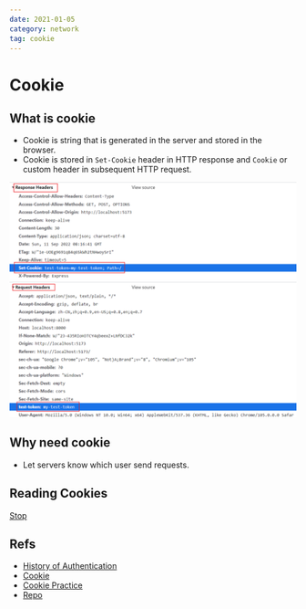 ```yaml
---
date: 2021-01-05
category: network
tag: cookie
---
```


# Cookie

## What is cookie

- Cookie is string that is generated in the server and stored in the browser.
- Cookie is stored in `Set-Cookie` header in HTTP response and `Cookie` or custom header in subsequent HTTP request.

![Set-Cookie](./images/set-cookie_header.png)
![Cookie](./images/cookie_header.png)

## Why need cookie

- Let servers know which user send requests.

## Reading Cookies

[Stop](https://javascript.info/cookie#reading-from-document-cookie)

## Refs

- [History of Authentication](https://www.cnblogs.com/moyand/p/9047978.html)
- [Cookie](https://juejin.cn/post/6844904034181070861#heading-3)
- [Cookie Practice](https://www.section.io/engineering-education/what-are-cookies-nodejs/)
- [Repo](https://github.com/Eathyn/authentication/tree/cookie)
